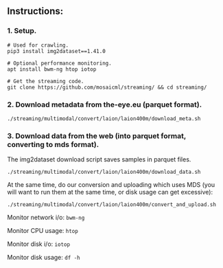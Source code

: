## Instructions:

### 1. Setup.

```
# Used for crawling.
pip3 install img2dataset==1.41.0

# Optional performance monitoring.
apt install bwm-ng htop iotop

# Get the streaming code.
git clone https://github.com/mosaicml/streaming/ && cd streaming/
```

### 2. Download metadata from the-eye.eu (parquet format).

```
./streaming/multimodal/convert/laion/laion400m/download_meta.sh
```

### 3. Download data from the web (into parquet format, converting to mds format).

The img2dataset download script saves samples in parquet files.

```
./streaming/multimodal/convert/laion/laion400m/download_data.sh
```

At the same time, do our conversion and uploading which uses MDS (you will want to run them at the same time, or disk usage can get excessive):

```
./streaming/multimodal/convert/laion/laion400m/convert_and_upload.sh
```

Monitor network i/o: `bwm-ng`

Monitor CPU usage: `htop`

Monitor disk i/o: `iotop`

Monitor disk usage: `df -h`
